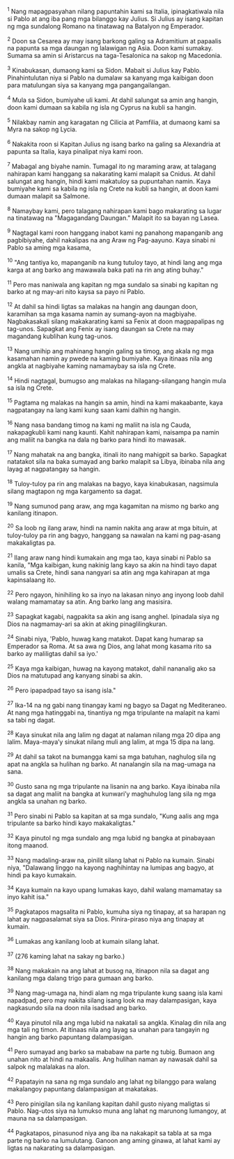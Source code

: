 <sup>1</sup>
Nang mapagpasyahan nilang papuntahin kami sa Italia, ipinagkatiwala nila si Pablo at ang iba pang mga bilanggo kay Julius. Si Julius ay isang kapitan ng mga sundalong Romano na tinatawag na Batalyon ng Emperador. 

<sup>2</sup>
Doon sa Cesarea ay may isang barkong galing sa Adramitium at papaalis na papunta sa mga daungan ng lalawigan ng Asia. Doon kami sumakay. Sumama sa amin si Aristarcus na taga-Tesalonica na sakop ng Macedonia. 

<sup>3</sup>
Kinabukasan, dumaong kami sa Sidon. Mabait si Julius kay Pablo. Pinahintulutan niya si Pablo na dumalaw sa kanyang mga kaibigan doon para matulungan siya sa kanyang mga pangangailangan. 

<sup>4</sup>
Mula sa Sidon, bumiyahe uli kami. At dahil salungat sa amin ang hangin, doon kami dumaan sa kabila ng isla ng Cyprus na kubli sa hangin. 

<sup>5</sup>
Nilakbay namin ang karagatan ng Cilicia at Pamfilia, at dumaong kami sa Myra na sakop ng Lycia. 

<sup>6</sup>
Nakakita roon si Kapitan Julius ng isang barko na galing sa Alexandria at papunta sa Italia, kaya pinalipat niya kami roon. 

<sup>7</sup>
Mabagal ang biyahe namin. Tumagal ito ng maraming araw, at talagang nahirapan kami hanggang sa nakarating kami malapit sa Cnidus. At dahil salungat ang hangin, hindi kami makatuloy sa pupuntahan namin. Kaya bumiyahe kami sa kabila ng isla ng Crete na kubli sa hangin, at doon kami dumaan malapit sa Salmone. 

<sup>8</sup>
Namaybay kami, pero talagang nahirapan kami bago makarating sa lugar na tinatawag na "Magagandang Daungan." Malapit ito sa bayan ng Lasea. 

<sup>9</sup>
Nagtagal kami roon hanggang inabot kami ng panahong mapanganib ang pagbibiyahe, dahil nakalipas na ang Araw ng Pag-aayuno. Kaya sinabi ni Pablo sa aming mga kasama, 

<sup>10</sup>
"Ang tantiya ko, mapanganib na kung tutuloy tayo, at hindi lang ang mga karga at ang barko ang mawawala baka pati na rin ang ating buhay." 

<sup>11</sup>
Pero mas naniwala ang kapitan ng mga sundalo sa sinabi ng kapitan ng barko at ng may-ari nito kaysa sa payo ni Pablo. 

<sup>12</sup>
At dahil sa hindi ligtas sa malakas na hangin ang daungan doon, karamihan sa mga kasama namin ay sumang-ayon na magbiyahe. Nagbakasakali silang makakarating kami sa Fenix at doon magpapalipas ng tag-unos. Sapagkat ang Fenix ay isang daungan sa Crete na may magandang kublihan kung tag-unos.

<sup>13</sup>
Nang umihip ang mahinang hangin galing sa timog, ang akala ng mga kasamahan namin ay pwede na kaming bumiyahe. Kaya itinaas nila ang angkla at nagbiyahe kaming namamaybay sa isla ng Crete. 

<sup>14</sup>
Hindi nagtagal, bumugso ang malakas na hilagang-silangang hangin mula sa isla ng Crete. 

<sup>15</sup>
Pagtama ng malakas na hangin sa amin, hindi na kami makaabante, kaya nagpatangay na lang kami kung saan kami dalhin ng hangin. 

<sup>16</sup>
Nang nasa bandang timog na kami ng maliit na isla ng Cauda, nakapagkubli kami nang kaunti. Kahit nahirapan kami, naisampa pa namin ang maliit na bangka na dala ng barko para hindi ito mawasak. 

<sup>17</sup>
Nang mahatak na ang bangka, itinali ito nang mahigpit sa barko. Sapagkat natatakot sila na baka sumayad ang barko malapit sa Libya, ibinaba nila ang layag at nagpatangay sa hangin. 

<sup>18</sup>
Tuloy-tuloy pa rin ang malakas na bagyo, kaya kinabukasan, nagsimula silang magtapon ng mga kargamento sa dagat. 

<sup>19</sup>
Nang sumunod pang araw, ang mga kagamitan na mismo ng barko ang kanilang itinapon. 

<sup>20</sup>
Sa loob ng ilang araw, hindi na namin nakita ang araw at mga bituin, at tuloy-tuloy pa rin ang bagyo, hanggang sa nawalan na kami ng pag-asang makakaligtas pa. 

<sup>21</sup>
Ilang araw nang hindi kumakain ang mga tao, kaya sinabi ni Pablo sa kanila, "Mga kaibigan, kung nakinig lang kayo sa akin na hindi tayo dapat umalis sa Crete, hindi sana nangyari sa atin ang mga kahirapan at mga kapinsalaang ito. 

<sup>22</sup>
Pero ngayon, hinihiling ko sa inyo na lakasan ninyo ang inyong loob dahil walang mamamatay sa atin. Ang barko lang ang masisira. 

<sup>23</sup>
Sapagkat kagabi, nagpakita sa akin ang isang anghel. Ipinadala siya ng Dios na nagmamay-ari sa akin at aking pinaglilingkuran. 

<sup>24</sup>
Sinabi niya, 'Pablo, huwag kang matakot. Dapat kang humarap sa Emperador sa Roma. At sa awa ng Dios, ang lahat mong kasama rito sa barko ay maliligtas dahil sa iyo.' 

<sup>25</sup>
Kaya mga kaibigan, huwag na kayong matakot, dahil nananalig ako sa Dios na matutupad ang kanyang sinabi sa akin. 

<sup>26</sup>
Pero ipapadpad tayo sa isang isla." 

<sup>27</sup>
Ika-14 na ng gabi nang tinangay kami ng bagyo sa Dagat ng Mediteraneo. At nang mga hatinggabi na, tinantiya ng mga tripulante na malapit na kami sa tabi ng dagat. 

<sup>28</sup>
Kaya sinukat nila ang lalim ng dagat at nalaman nilang mga 20 dipa ang lalim. Maya-mayaʼy sinukat nilang muli ang lalim, at mga 15 dipa na lang. 

<sup>29</sup>
At dahil sa takot na bumangga kami sa mga batuhan, naghulog sila ng apat na angkla sa hulihan ng barko. At nanalangin sila na mag-umaga na sana. 

<sup>30</sup>
Gusto sana ng mga tripulante na lisanin na ang barko. Kaya ibinaba nila sa dagat ang maliit na bangka at kunwariʼy maghuhulog lang sila ng mga angkla sa unahan ng barko. 

<sup>31</sup>
Pero sinabi ni Pablo sa kapitan at sa mga sundalo, "Kung aalis ang mga tripulante sa barko hindi kayo makakaligtas." 

<sup>32</sup>
Kaya pinutol ng mga sundalo ang mga lubid ng bangka at pinabayaan itong maanod. 

<sup>33</sup>
Nang madaling-araw na, pinilit silang lahat ni Pablo na kumain. Sinabi niya, "Dalawang linggo na kayong naghihintay na lumipas ang bagyo, at hindi pa kayo kumakain. 

<sup>34</sup>
Kaya kumain na kayo upang lumakas kayo, dahil walang mamamatay sa inyo kahit isa." 

<sup>35</sup>
Pagkatapos magsalita ni Pablo, kumuha siya ng tinapay, at sa harapan ng lahat ay nagpasalamat siya sa Dios. Pinira-piraso niya ang tinapay at kumain. 

<sup>36</sup>
Lumakas ang kanilang loob at kumain silang lahat. 

<sup>37</sup>
(276 kaming lahat na sakay ng barko.) 

<sup>38</sup>
Nang makakain na ang lahat at busog na, itinapon nila sa dagat ang kanilang mga dalang trigo para gumaan ang barko.

<sup>39</sup>
Nang mag-umaga na, hindi alam ng mga tripulante kung saang isla kami napadpad, pero may nakita silang isang look na may dalampasigan, kaya nagkasundo sila na doon nila isadsad ang barko. 

<sup>40</sup>
Kaya pinutol nila ang mga lubid na nakatali sa angkla. Kinalag din nila ang mga tali ng timon. At itinaas nila ang layag sa unahan para tangayin ng hangin ang barko papuntang dalampasigan. 

<sup>41</sup>
Pero sumayad ang barko sa mababaw na parte ng tubig. Bumaon ang unahan nito at hindi na makaalis. Ang hulihan naman ay nawasak dahil sa salpok ng malalakas na alon. 

<sup>42</sup>
Papatayin na sana ng mga sundalo ang lahat ng bilanggo para walang makalangoy papuntang dalampasigan at makatakas. 

<sup>43</sup>
Pero pinigilan sila ng kanilang kapitan dahil gusto niyang maligtas si Pablo. Nag-utos siya na lumukso muna ang lahat ng marunong lumangoy, at mauna na sa dalampasigan. 

<sup>44</sup>
Pagkatapos, pinasunod niya ang iba na nakakapit sa tabla at sa mga parte ng barko na lumulutang. Ganoon ang aming ginawa, at lahat kami ay ligtas na nakarating sa dalampasigan.